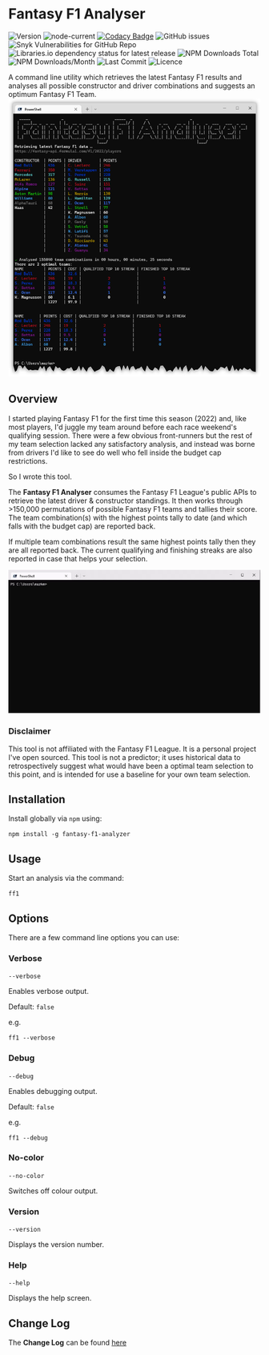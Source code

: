 # Fantasy F1 Analyser

![Version](https://img.shields.io/npm/v/fantasy-f1-analyzer?style=plastic)
![node-current](https://img.shields.io/node/v/fantasy-f1-analyzer?style=plastic)
[![Codacy Badge](https://app.codacy.com/project/badge/Grade/e77d8079c8424bb6abcc0ef1309a8a5c)](https://www.codacy.com/gh/markSmurphy/fantasy-f1-analyzer/dashboard?utm_source=github.com&amp;utm_medium=referral&amp;utm_content=markSmurphy/fantasy-f1-analyzer&amp;utm_campaign=Badge_Grade)
![GitHub issues](https://img.shields.io/github/issues/markSmurphy/fantasy-f1-analyzer?style=plastic)
![Snyk Vulnerabilities for GitHub Repo](https://img.shields.io/snyk/vulnerabilities/github/markSmurphy/fantasy-f1-analyzer?style=plastic)
![Libraries.io dependency status for latest release](https://img.shields.io/librariesio/release/npm/fantasy-f1-analyzer?style=plastic)
![NPM Downloads Total](https://img.shields.io/npm/dt/fantasy-f1-analyzer?style=plastic)
![NPM Downloads/Month](https://img.shields.io/npm/dm/fantasy-f1-analyzer?style=plastic)
![Last Commit](https://badgen.net/github/last-commit/markSmurphy/fantasy-f1-analyzer/main)
![Licence](https://img.shields.io/npm/l/fantasy-f1-analyzer?style=plastic)

A command line utility which retrieves the latest Fantasy F1 results and analyses all possible constructor and driver combinations and suggests an optimum Fantasy F1 Team.
![FF1 Analyser](./images/results.png)

## Overview

I started playing Fantasy F1 for the first time this season (2022) and, like most players, I'd juggle my team around before each race weekend's qualifying session. There were a few obvious front-runners but the rest of my team selection lacked any satisfactory analysis, and instead was borne from drivers I'd like to see do well who fell inside the budget cap restrictions.

So I wrote this tool.

The **Fantasy F1 Analyser** consumes the Fantasy F1 League's public APIs to retrieve the latest driver & constructor standings. It then works through >150,000 permutations of possible Fantasy F1 teams and tallies their score. The team combination(s) with the highest points tally to date (and which falls with the budget cap) are reported back.

If multiple team combinations result the same highest points tally then they are all reported back. The current qualifying and finishing streaks are also reported in case that helps your selection.

![FF1 Analyser - Running](./images/analysing.gif)

### Disclaimer

This tool is not affiliated with the Fantasy F1 League. It is a personal project I've open sourced.
This tool is not a predictor; it uses historical data to retrospectively suggest what would have been a optimal team selection to this point, and is intended for use a baseline for your own team selection.

## Installation

Install globally via `npm` using:

```shell
npm install -g fantasy-f1-analyzer
```

## Usage

Start an analysis via the command:

```shell
ff1
```

## Options

There are a few command line options you can use:

### Verbose

`--verbose`

Enables verbose output.

Default: `false`

e.g.

```shell
ff1 --verbose
```

### Debug

`--debug`

Enables debugging output.

Default: `false`

e.g.

```shell
ff1 --debug
```

### No-color

`--no-color`

Switches off colour output.

### Version

`--version`

Displays the version number.

### Help

`--help`

Displays the help screen.

## Change Log

The **Change Log** can be found [here](CHANGELOG.md)
